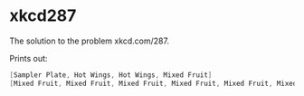 # xkcd287
The solution to the problem xkcd.com/287.

Prints out:

```java
[Sampler Plate, Hot Wings, Hot Wings, Mixed Fruit]
[Mixed Fruit, Mixed Fruit, Mixed Fruit, Mixed Fruit, Mixed Fruit, Mixed Fruit, Mixed Fruit]
```
